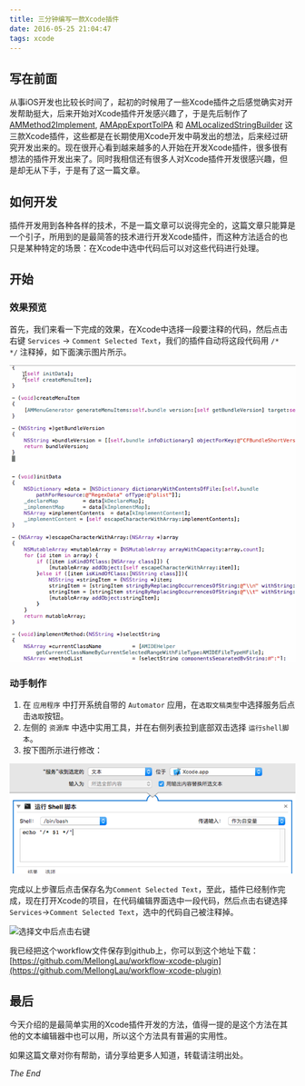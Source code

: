 ```yaml
---
title: 三分钟编写一款Xcode插件
date: 2016-05-25 21:04:47
tags: xcode
---
```


## 写在前面
从事iOS开发也比较长时间了，起初的时候用了一些Xcode插件之后感觉确实对开发帮助挺大，后来开始对Xcode插件开发感兴趣了，于是先后制作了[AMMethod2Implement](https://github.com/MellongLau/AMMethod2Implement), [AMAppExportToIPA](https://github.com/MellongLau/AMAppExportToIPA-Xcode-Plugin) 和 [AMLocalizedStringBuilder](https://github.com/MellongLau/AMLocalizedStringBuilder-Xcode-Plugin) 这三款Xcode插件，这些都是在长期使用Xcode开发中萌发出的想法，后来经过研究开发出来的。现在很开心看到越来越多的人开始在开发Xcode插件，很多很有想法的插件开发出来了。同时我相信还有很多人对Xcode插件开发很感兴趣，但是却无从下手，于是有了这一篇文章。

<!-- more -->

## 如何开发
插件开发用到各种各样的技术，不是一篇文章可以说得完全的，这篇文章只能算是一个引子，所用到的是最简答的技术进行开发Xcode插件，而这种方法适合的也只是某种特定的场景：在Xcode中选中代码后可以对这些代码进行处理。


## 开始
### 效果预览

首先，我们来看一下完成的效果，在Xcode中选择一段要注释的代码，然后点击右键 `Services` -> `Comment Selected Text`，我们的插件自动将这段代码用 `/*   */` 注释掉，如下面演示图片所示。

![screenshot.gif](https://raw.githubusercontent.com/MellongLau/workflow-xcode-plugin/master/screenshot.gif)

### 动手制作
1. 在 `应用程序` 中打开系统自带的 `Automator` 应用，在`选取文稿类型`中选择服务后点击`选取`按钮。
2. 左侧的 `资源库` 中选中实用工具，并在右侧列表拉到底部双击选择 `运行shell脚本`。
3. 按下图所示进行修改：

![Thumbnail](https://raw.githubusercontent.com/MellongLau/workflow-xcode-plugin/master/Comment%20Selected%20Text.workflow/Contents/QuickLook/Thumbnail.png)

完成以上步骤后点击保存名为`Comment Selected Text`，至此，插件已经制作完成，现在打开Xcode的项目，在代码编辑界面选中一段代码，然后点击右键选择`Services`->`Comment Selected Text`，选中的代码自己被注释掉。

![选择文中后点击右键](/blogImages/xcode-plugin-01.png)

我已经把这个workflow文件保存到github上，你可以到这个地址下载：[https://github.com/MellongLau/workflow-xcode-plugin](https://github.com/MellongLau/workflow-xcode-plugin)

## 最后
今天介绍的是最简单实用的Xcode插件开发的方法，值得一提的是这个方法在其他的文本编辑器中也可以用，所以这个方法具有普遍的实用性。

如果这篇文章对你有帮助，请分享给更多人知道，转载请注明出处。

*The End*
